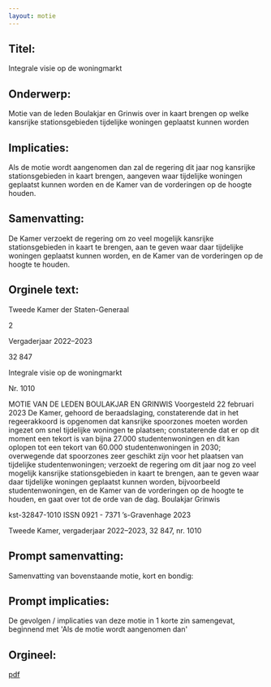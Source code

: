 ```yaml
---
layout: motie
---
```

## Titel:
Integrale visie op de woningmarkt
## Onderwerp:
Motie van de leden Boulakjar en Grinwis over in kaart brengen op welke kansrijke stationsgebieden tijdelijke woningen geplaatst kunnen worden
## Implicaties:

Als de motie wordt aangenomen dan zal de regering dit jaar nog kansrijke stationsgebieden in kaart brengen, aangeven waar tijdelijke woningen geplaatst kunnen worden en de Kamer van de vorderingen op de hoogte houden.
## Samenvatting:

De Kamer verzoekt de regering om zo veel mogelijk kansrijke stationsgebieden in kaart te brengen, aan te geven waar daar tijdelijke woningen geplaatst kunnen worden, en de Kamer van de vorderingen op de hoogte te houden.
## Orginele text:


Tweede Kamer der Staten-Generaal

2

Vergaderjaar 2022–2023

32 847

Integrale visie op de woningmarkt

Nr. 1010

MOTIE VAN DE LEDEN BOULAKJAR EN GRINWIS
Voorgesteld 22 februari 2023
De Kamer,
gehoord de beraadslaging,
constaterende dat in het regeerakkoord is opgenomen dat kansrijke
spoorzones moeten worden ingezet om snel tijdelijke woningen te
plaatsen;
constaterende dat er op dit moment een tekort is van bijna 27.000
studentenwoningen en dit kan oplopen tot een tekort van 60.000
studentenwoningen in 2030;
overwegende dat spoorzones zeer geschikt zijn voor het plaatsen van
tijdelijke studentenwoningen;
verzoekt de regering om dit jaar nog zo veel mogelijk kansrijke stationsgebieden in kaart te brengen, aan te geven waar daar tijdelijke woningen
geplaatst kunnen worden, bijvoorbeeld studentenwoningen, en de Kamer
van de vorderingen op de hoogte te houden,
en gaat over tot de orde van de dag.
Boulakjar
Grinwis

kst-32847-1010
ISSN 0921 - 7371
’s-Gravenhage 2023

Tweede Kamer, vergaderjaar 2022–2023, 32 847, nr. 1010


## Prompt samenvatting:
Samenvatting van bovenstaande motie, kort en bondig:


## Prompt implicaties:
De gevolgen / implicaties van deze motie in 1 korte zin samengevat, beginnend met 'Als de motie wordt aangenomen dan' 

## Orgineel:
[pdf](https://gegevensmagazijn.tweedekamer.nl/OData/v4/2.0/Document(689147b0-e94a-4399-8122-933cf4c6b9d4)/resource)
